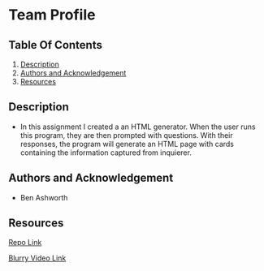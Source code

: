 # Team Profile



## Table Of Contents
1. [Description](#description)
3. [Authors and Acknowledgement](#authors-and-acknowledgement)
4. [Resources](#resources)

## Description 
- In this assignment I created a an HTML generator. When the user runs this program, they are then prompted with questions. With their responses, the program will generate an HTML page with cards containing the information captured from inquierer. 


## Authors and Acknowledgement
- Ben Ashworth

## Resources
[Repo Link](https://github.com/bashworthj/ReadME-Gen) 

[Blurry Video Link](https://drive.google.com/file/d/1fwTEPdVrOprR9s3UCKSAs6LSYZ9LSfut/view)
 
